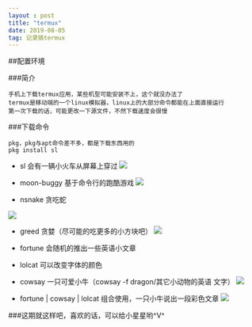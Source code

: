 ```yaml
---
layout : post
title: "termux"
date: 2019-08-05
tag: 记录搞termux
---
```


##配置环境

###简介

```
手机上下载termux应用，某些机型可能安装不上，这个就没办法了
termux是移动端的一个linux模拟器，linux上的大部分命令都能在上面直接运行
第一次下载的话，可能更改一下源文件，不然下载速度会很慢
```

###下载命令

```
pkg，pkg与apt命令差不多，都是下载东西用的
pkg install sl
```

- sl    会有一辆小火车从屏幕上穿过
  ![](http://www.bigbai.fun/img/20190929132431.png)

- moon-buggy   基于命令行的跑酷游戏
  ![](http://www.bigbai.fun/img/20190929132539.png)

- nsnake   贪吃蛇

![](http://www.bigbai.fun/img/20190929132655.png)

- greed     贪婪（尽可能的吃更多的小方块吧）
  ![](http://www.bigbai.fun/img/20190929132725.png)

- fortune  会随机的推出一些英语小文章

- lolcat    可以改变字体的颜色

- cowsay  一只可爱小牛（cowsay -f dragon/其它小动物的英语 文字）
  ![](http://www.bigbai.fun/img/20190929132806.png)

- fortune | cowsay | lolcat  组合使用，一只小牛说出一段彩色文章
  ![](http://www.bigbai.fun/img/20190929132841.png)

###这期就这样吧，喜欢的话，可以给小星星哟^V^
